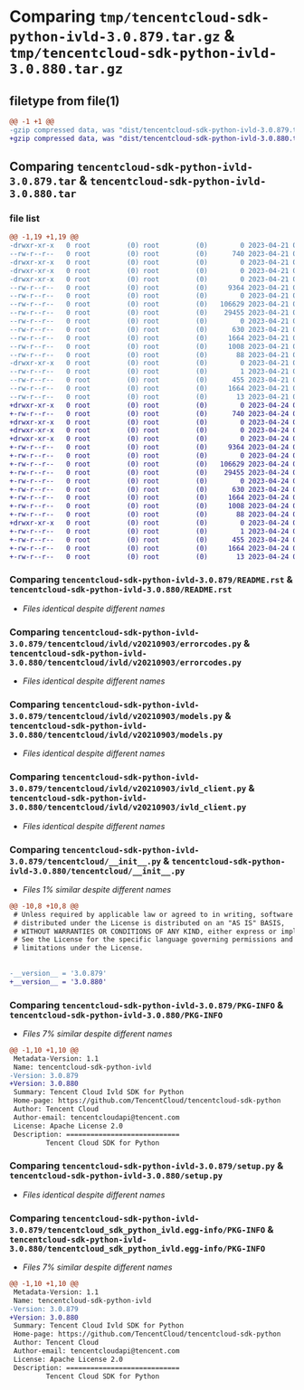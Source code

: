 # Comparing `tmp/tencentcloud-sdk-python-ivld-3.0.879.tar.gz` & `tmp/tencentcloud-sdk-python-ivld-3.0.880.tar.gz`

## filetype from file(1)

```diff
@@ -1 +1 @@
-gzip compressed data, was "dist/tencentcloud-sdk-python-ivld-3.0.879.tar", last modified: Fri Apr 21 00:48:13 2023, max compression
+gzip compressed data, was "dist/tencentcloud-sdk-python-ivld-3.0.880.tar", last modified: Mon Apr 24 03:12:31 2023, max compression
```

## Comparing `tencentcloud-sdk-python-ivld-3.0.879.tar` & `tencentcloud-sdk-python-ivld-3.0.880.tar`

### file list

```diff
@@ -1,19 +1,19 @@
-drwxr-xr-x   0 root         (0) root         (0)        0 2023-04-21 00:48:13.000000 tencentcloud-sdk-python-ivld-3.0.879/
--rw-r--r--   0 root         (0) root         (0)      740 2023-04-21 00:48:13.000000 tencentcloud-sdk-python-ivld-3.0.879/README.rst
-drwxr-xr-x   0 root         (0) root         (0)        0 2023-04-21 00:48:13.000000 tencentcloud-sdk-python-ivld-3.0.879/tencentcloud/
-drwxr-xr-x   0 root         (0) root         (0)        0 2023-04-21 00:48:13.000000 tencentcloud-sdk-python-ivld-3.0.879/tencentcloud/ivld/
-drwxr-xr-x   0 root         (0) root         (0)        0 2023-04-21 00:48:13.000000 tencentcloud-sdk-python-ivld-3.0.879/tencentcloud/ivld/v20210903/
--rw-r--r--   0 root         (0) root         (0)     9364 2023-04-21 00:48:13.000000 tencentcloud-sdk-python-ivld-3.0.879/tencentcloud/ivld/v20210903/errorcodes.py
--rw-r--r--   0 root         (0) root         (0)        0 2023-04-21 00:48:13.000000 tencentcloud-sdk-python-ivld-3.0.879/tencentcloud/ivld/v20210903/__init__.py
--rw-r--r--   0 root         (0) root         (0)   106629 2023-04-21 00:48:13.000000 tencentcloud-sdk-python-ivld-3.0.879/tencentcloud/ivld/v20210903/models.py
--rw-r--r--   0 root         (0) root         (0)    29455 2023-04-21 00:48:13.000000 tencentcloud-sdk-python-ivld-3.0.879/tencentcloud/ivld/v20210903/ivld_client.py
--rw-r--r--   0 root         (0) root         (0)        0 2023-04-21 00:48:13.000000 tencentcloud-sdk-python-ivld-3.0.879/tencentcloud/ivld/__init__.py
--rw-r--r--   0 root         (0) root         (0)      630 2023-04-21 00:48:13.000000 tencentcloud-sdk-python-ivld-3.0.879/tencentcloud/__init__.py
--rw-r--r--   0 root         (0) root         (0)     1664 2023-04-21 00:48:13.000000 tencentcloud-sdk-python-ivld-3.0.879/PKG-INFO
--rw-r--r--   0 root         (0) root         (0)     1008 2023-04-21 00:48:13.000000 tencentcloud-sdk-python-ivld-3.0.879/setup.py
--rw-r--r--   0 root         (0) root         (0)       88 2023-04-21 00:48:13.000000 tencentcloud-sdk-python-ivld-3.0.879/setup.cfg
-drwxr-xr-x   0 root         (0) root         (0)        0 2023-04-21 00:48:13.000000 tencentcloud-sdk-python-ivld-3.0.879/tencentcloud_sdk_python_ivld.egg-info/
--rw-r--r--   0 root         (0) root         (0)        1 2023-04-21 00:48:13.000000 tencentcloud-sdk-python-ivld-3.0.879/tencentcloud_sdk_python_ivld.egg-info/dependency_links.txt
--rw-r--r--   0 root         (0) root         (0)      455 2023-04-21 00:48:13.000000 tencentcloud-sdk-python-ivld-3.0.879/tencentcloud_sdk_python_ivld.egg-info/SOURCES.txt
--rw-r--r--   0 root         (0) root         (0)     1664 2023-04-21 00:48:13.000000 tencentcloud-sdk-python-ivld-3.0.879/tencentcloud_sdk_python_ivld.egg-info/PKG-INFO
--rw-r--r--   0 root         (0) root         (0)       13 2023-04-21 00:48:13.000000 tencentcloud-sdk-python-ivld-3.0.879/tencentcloud_sdk_python_ivld.egg-info/top_level.txt
+drwxr-xr-x   0 root         (0) root         (0)        0 2023-04-24 03:12:31.000000 tencentcloud-sdk-python-ivld-3.0.880/
+-rw-r--r--   0 root         (0) root         (0)      740 2023-04-24 03:12:31.000000 tencentcloud-sdk-python-ivld-3.0.880/README.rst
+drwxr-xr-x   0 root         (0) root         (0)        0 2023-04-24 03:12:31.000000 tencentcloud-sdk-python-ivld-3.0.880/tencentcloud/
+drwxr-xr-x   0 root         (0) root         (0)        0 2023-04-24 03:12:31.000000 tencentcloud-sdk-python-ivld-3.0.880/tencentcloud/ivld/
+drwxr-xr-x   0 root         (0) root         (0)        0 2023-04-24 03:12:31.000000 tencentcloud-sdk-python-ivld-3.0.880/tencentcloud/ivld/v20210903/
+-rw-r--r--   0 root         (0) root         (0)     9364 2023-04-24 03:12:31.000000 tencentcloud-sdk-python-ivld-3.0.880/tencentcloud/ivld/v20210903/errorcodes.py
+-rw-r--r--   0 root         (0) root         (0)        0 2023-04-24 03:12:31.000000 tencentcloud-sdk-python-ivld-3.0.880/tencentcloud/ivld/v20210903/__init__.py
+-rw-r--r--   0 root         (0) root         (0)   106629 2023-04-24 03:12:31.000000 tencentcloud-sdk-python-ivld-3.0.880/tencentcloud/ivld/v20210903/models.py
+-rw-r--r--   0 root         (0) root         (0)    29455 2023-04-24 03:12:31.000000 tencentcloud-sdk-python-ivld-3.0.880/tencentcloud/ivld/v20210903/ivld_client.py
+-rw-r--r--   0 root         (0) root         (0)        0 2023-04-24 03:12:31.000000 tencentcloud-sdk-python-ivld-3.0.880/tencentcloud/ivld/__init__.py
+-rw-r--r--   0 root         (0) root         (0)      630 2023-04-24 03:12:31.000000 tencentcloud-sdk-python-ivld-3.0.880/tencentcloud/__init__.py
+-rw-r--r--   0 root         (0) root         (0)     1664 2023-04-24 03:12:31.000000 tencentcloud-sdk-python-ivld-3.0.880/PKG-INFO
+-rw-r--r--   0 root         (0) root         (0)     1008 2023-04-24 03:12:31.000000 tencentcloud-sdk-python-ivld-3.0.880/setup.py
+-rw-r--r--   0 root         (0) root         (0)       88 2023-04-24 03:12:31.000000 tencentcloud-sdk-python-ivld-3.0.880/setup.cfg
+drwxr-xr-x   0 root         (0) root         (0)        0 2023-04-24 03:12:31.000000 tencentcloud-sdk-python-ivld-3.0.880/tencentcloud_sdk_python_ivld.egg-info/
+-rw-r--r--   0 root         (0) root         (0)        1 2023-04-24 03:12:31.000000 tencentcloud-sdk-python-ivld-3.0.880/tencentcloud_sdk_python_ivld.egg-info/dependency_links.txt
+-rw-r--r--   0 root         (0) root         (0)      455 2023-04-24 03:12:31.000000 tencentcloud-sdk-python-ivld-3.0.880/tencentcloud_sdk_python_ivld.egg-info/SOURCES.txt
+-rw-r--r--   0 root         (0) root         (0)     1664 2023-04-24 03:12:31.000000 tencentcloud-sdk-python-ivld-3.0.880/tencentcloud_sdk_python_ivld.egg-info/PKG-INFO
+-rw-r--r--   0 root         (0) root         (0)       13 2023-04-24 03:12:31.000000 tencentcloud-sdk-python-ivld-3.0.880/tencentcloud_sdk_python_ivld.egg-info/top_level.txt
```

### Comparing `tencentcloud-sdk-python-ivld-3.0.879/README.rst` & `tencentcloud-sdk-python-ivld-3.0.880/README.rst`

 * *Files identical despite different names*

### Comparing `tencentcloud-sdk-python-ivld-3.0.879/tencentcloud/ivld/v20210903/errorcodes.py` & `tencentcloud-sdk-python-ivld-3.0.880/tencentcloud/ivld/v20210903/errorcodes.py`

 * *Files identical despite different names*

### Comparing `tencentcloud-sdk-python-ivld-3.0.879/tencentcloud/ivld/v20210903/models.py` & `tencentcloud-sdk-python-ivld-3.0.880/tencentcloud/ivld/v20210903/models.py`

 * *Files identical despite different names*

### Comparing `tencentcloud-sdk-python-ivld-3.0.879/tencentcloud/ivld/v20210903/ivld_client.py` & `tencentcloud-sdk-python-ivld-3.0.880/tencentcloud/ivld/v20210903/ivld_client.py`

 * *Files identical despite different names*

### Comparing `tencentcloud-sdk-python-ivld-3.0.879/tencentcloud/__init__.py` & `tencentcloud-sdk-python-ivld-3.0.880/tencentcloud/__init__.py`

 * *Files 1% similar despite different names*

```diff
@@ -10,8 +10,8 @@
 # Unless required by applicable law or agreed to in writing, software
 # distributed under the License is distributed on an "AS IS" BASIS,
 # WITHOUT WARRANTIES OR CONDITIONS OF ANY KIND, either express or implied.
 # See the License for the specific language governing permissions and
 # limitations under the License.
 
 
-__version__ = '3.0.879'
+__version__ = '3.0.880'
```

### Comparing `tencentcloud-sdk-python-ivld-3.0.879/PKG-INFO` & `tencentcloud-sdk-python-ivld-3.0.880/PKG-INFO`

 * *Files 7% similar despite different names*

```diff
@@ -1,10 +1,10 @@
 Metadata-Version: 1.1
 Name: tencentcloud-sdk-python-ivld
-Version: 3.0.879
+Version: 3.0.880
 Summary: Tencent Cloud Ivld SDK for Python
 Home-page: https://github.com/TencentCloud/tencentcloud-sdk-python
 Author: Tencent Cloud
 Author-email: tencentcloudapi@tencent.com
 License: Apache License 2.0
 Description: ============================
         Tencent Cloud SDK for Python
```

### Comparing `tencentcloud-sdk-python-ivld-3.0.879/setup.py` & `tencentcloud-sdk-python-ivld-3.0.880/setup.py`

 * *Files identical despite different names*

### Comparing `tencentcloud-sdk-python-ivld-3.0.879/tencentcloud_sdk_python_ivld.egg-info/PKG-INFO` & `tencentcloud-sdk-python-ivld-3.0.880/tencentcloud_sdk_python_ivld.egg-info/PKG-INFO`

 * *Files 7% similar despite different names*

```diff
@@ -1,10 +1,10 @@
 Metadata-Version: 1.1
 Name: tencentcloud-sdk-python-ivld
-Version: 3.0.879
+Version: 3.0.880
 Summary: Tencent Cloud Ivld SDK for Python
 Home-page: https://github.com/TencentCloud/tencentcloud-sdk-python
 Author: Tencent Cloud
 Author-email: tencentcloudapi@tencent.com
 License: Apache License 2.0
 Description: ============================
         Tencent Cloud SDK for Python
```


